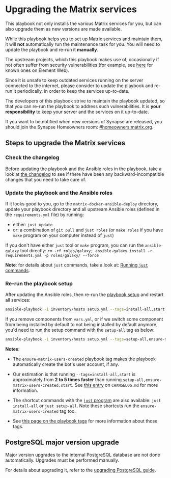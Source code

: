 <!--
SPDX-FileCopyrightText: 2024 MDAD Team and contributors

SPDX-License-Identifier: AGPL-3.0-or-later
-->

# Upgrading the Matrix services

This playbook not only installs the various Matrix services for you, but can also upgrade them as new versions are made available.

While this playbook helps you to set up Matrix services and maintain them, it will **not** automatically run the maintenance task for you. You will need to update the playbook and re-run it **manually**.

The upstream projects, which this playbook makes use of, occasionally if not often suffer from security vulnerabilities (for example, see [here](https://github.com/element-hq/element-web/security) for known ones on Element Web).

Since it is unsafe to keep outdated services running on the server connected to the internet, please consider to update the playbook and re-run it periodically, in order to keep the services up-to-date.

The developers of this playbook strive to maintain the playbook updated, so that you can re-run the playbook to address such vulnerabilities. It is **your responsibility** to keep your server and the services on it up-to-date.

If you want to be notified when new versions of Synapse are released, you should join the Synapse Homeowners room: [#homeowners:matrix.org](https://matrix.to/#/#homeowners:matrix.org).

## Steps to upgrade the Matrix services

### Check the changelog

Before updating the playbook and the Ansible roles in the playbook, take a look at [the changelog](../CHANGELOG.md) to see if there have been any backward-incompatible changes that you need to take care of.

### Update the playbook and the Ansible roles

If it looks good to you, go to the `matrix-docker-ansible-deploy` directory, update your playbook directory and all upstream Ansible roles (defined in the `requirements.yml` file) by running:

- either: `just update`
- or: a combination of `git pull` and `just roles` (or `make roles` if you have `make` program on your computer instead of `just`)

If you don't have either `just` tool or `make` program, you can run the `ansible-galaxy` tool directly: `rm -rf roles/galaxy; ansible-galaxy install -r requirements.yml -p roles/galaxy/ --force`

**Note**: for details about `just` commands, take a look at: [Running `just` commands](just.md).

### Re-run the playbook setup

After updating the Ansible roles, then re-run the [playbook setup](installing.md#maintaining-your-setup-in-the-future) and restart all services:

```sh
ansible-playbook -i inventory/hosts setup.yml --tags=install-all,start
```

If you remove components from `vars.yml`, or if we switch some component from being installed by default to not being installed by default anymore, you'd need to run the setup command with the `setup-all` tag as below:

```sh
ansible-playbook -i inventory/hosts setup.yml --tags=setup-all,ensure-matrix-users-created,start
```

**Notes**:

- The `ensure-matrix-users-created` playbook tag makes the playbook automatically create the bot's user account, if any.

- Our estimation is that running `--tags=install-all,start` is approximately from **2 to 5 times faster** than running `setup-all,ensure-matrix-users-created,start`. See [this entry](../CHANGELOG.md#2x-5x-performance-improvements-in-playbook-runtime) on `CHANGELOG.md` for more information.

- The shortcut commands with the [`just` program](just.md) are also available: `just install-all` or `just setup-all`. Note these shortcuts run the `ensure-matrix-users-created` tag too.

- See [this page on the playbook tags](playbook-tags.md) for more information about those tags.

## PostgreSQL major version upgrade

Major version upgrades to the internal PostgreSQL database are not done automatically. Upgrades must be performed manually.

For details about upgrading it, refer to the [upgrading PostgreSQL guide](maintenance-postgres.md#upgrading-postgresql).
